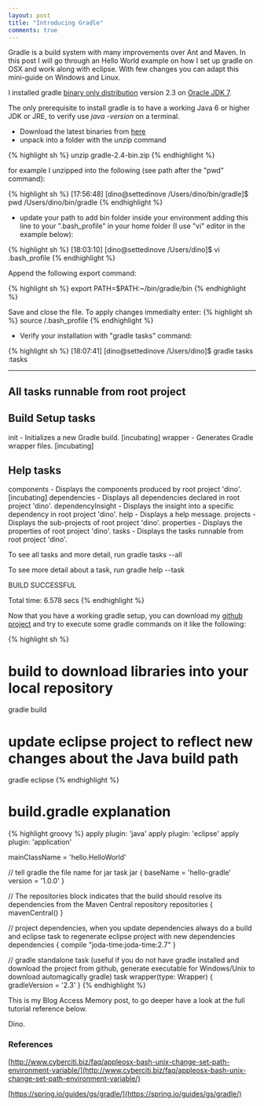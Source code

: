 ```yaml
---
layout: post
title: "Introducing Gradle"
comments: true
---
```


Gradle is a build system with many improvements over Ant and Maven. In this post I will go through an Hello World example on how I set up gradle on OSX and work along with eclipse. With few changes you can adapt this mini-guide on Windows and Linux.<!--more-->

I installed gradle [binary only distribution](https://services.gradle.org/distributions/gradle-2.4-bin.zip) version 2.3  on [Oracle JDK 7](http://docs.oracle.com/javase/7/docs/webnotes/install/). 

The only prerequisite to install gradle is to have a working Java 6 or higher JDK or JRE, to verify use *java -version* on a terminal.


* Download the latest binaries from [here](https://gradle.org/downloads/)
* unpack into a folder with the unzip command 

{% highlight sh %}
unzip gradle-2.4-bin.zip
{% endhighlight %}

for example I unzipped into the following (see path after the "pwd" command):

{% highlight sh %}
[17:56:48] [dino@settedinove /Users/dino/bin/gradle]$ pwd
/Users/dino/bin/gradle
{% endhighlight %}

* update your path to add bin folder inside your environment adding this line to your ".bash_profile" in your home folder (I use "vi" editor in the example below):

{% highlight sh %}
[18:03:10] [dino@settedinove /Users/dino]$ vi .bash_profile
{% endhighlight %}

Append the following export command:

{% highlight sh %}
export PATH=$PATH:~/bin/gradle/bin
{% endhighlight %}

Save and close the file. To apply changes immedialty enter:
{% highlight sh %}
source /.bash_profile
{% endhighlight %}

* Verify your installation with "gradle tasks" command:

{% highlight sh %}
[18:07:41] [dino@settedinove /Users/dino]$ gradle tasks
:tasks

------------------------------------------------------------
All tasks runnable from root project
------------------------------------------------------------

Build Setup tasks
-----------------
init - Initializes a new Gradle build. [incubating]
wrapper - Generates Gradle wrapper files. [incubating]

Help tasks
----------
components - Displays the components produced by root project 'dino'. [incubating]
dependencies - Displays all dependencies declared in root project 'dino'.
dependencyInsight - Displays the insight into a specific dependency in root project 'dino'.
help - Displays a help message.
projects - Displays the sub-projects of root project 'dino'.
properties - Displays the properties of root project 'dino'.
tasks - Displays the tasks runnable from root project 'dino'.

To see all tasks and more detail, run gradle tasks --all

To see more detail about a task, run gradle help --task <task>

BUILD SUCCESSFUL

Total time: 6.578 secs
{% endhighlight %}

Now that you have a working gradle setup, you can download my [github project](https://github.com/dinolupo/hello-gradle.git) and try to execute some gradle commands on it like the following:

{% highlight sh %}
# build to download libraries into your local repository
gradle build
# update eclipse project to reflect new changes about the Java build path
gradle eclipse
{% endhighlight %}

# build.gradle explanation
{% highlight groovy %}
apply plugin: 'java'
apply plugin: 'eclipse'
apply plugin: 'application'

mainClassName = 'hello.HelloWorld'

// tell gradle the file name for jar task
jar {
    baseName = 'hello-gradle'
    version =  '1.0.0'
}

// The repositories block indicates that the build should resolve its dependencies from the Maven Central repository
repositories {
    mavenCentral()
}

// project dependencies, when you update dependencies always do a build and eclipse task to regenerate eclipse project with new dependencies
dependencies {
    compile "joda-time:joda-time:2.7"
}

// gradle standalone task (useful if you do not have gradle installed and download the project from github, generate executable for Windows/Unix to download automagically gradle)
task wrapper(type: Wrapper) {
    gradleVersion = '2.3'
}
{% endhighlight %}

This is my Blog Access Memory post, to go deeper have a look at the full tutorial reference below.

Dino.

### References

[http://www.cyberciti.biz/faq/appleosx-bash-unix-change-set-path-environment-variable/](http://www.cyberciti.biz/faq/appleosx-bash-unix-change-set-path-environment-variable/)

[https://spring.io/guides/gs/gradle/](https://spring.io/guides/gs/gradle/)

